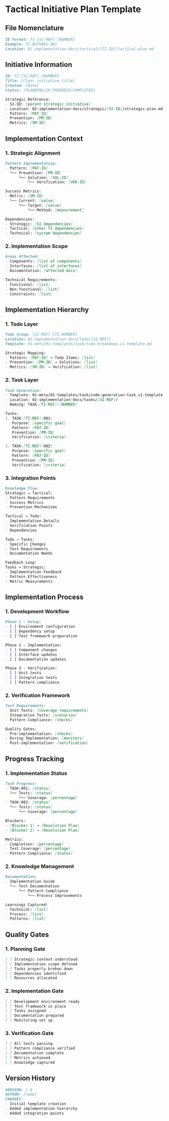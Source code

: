 # Tactical Initiative Plan Template

## File Nomenclature
```markdown
ID Format: TI-[SI-REF]-[NUMBER]
Example: TI-AUTH001-001
Location: 02-implementation-docs/tactical/[TI-ID]/tactical-plan.md
```

## Initiative Information
```markdown
ID: TI-[SI-REF]-[NUMBER]
Title: [Clear initiative title]
Created: [Date]
Status: [PLANNING/IN_PROGRESS/COMPLETED]

Strategic Reference:
- SI-ID: [parent strategic initiative]
- Location: 02-implementation-docs/strategic/[SI-ID]/strategic-plan.md
- Pattern: [PAT-ID]
- Prevention: [PM-ID]
- Metrics: [SM-ID]
```

## Implementation Context

### 1. Strategic Alignment
```markdown
Pattern Implementation:
- Pattern: [PAT-ID]
  └── Prevention: [PM-ID]
      └── Solution: [SOL-ID]
          └── Verification: [VER-ID]

Success Metrics:
- Metric: [SM-ID]
  └── Current: [value]
      └── Target: [value]
          └── Method: [measurement]

Dependencies:
- Strategic: [SI dependencies]
- Tactical: [other TI dependencies]
- Technical: [system dependencies]
```

### 2. Implementation Scope
```markdown
Areas Affected:
- Components: [list of components]
- Interfaces: [list of interfaces]
- Documentation: [affected docs]

Technical Requirements:
- Functional: [list]
- Non-functional: [list]
- Constraints: [list]
```

## Implementation Hierarchy

### 1. Todo Layer
```markdown
Todo Group: [SI-REF]-[TI-NUMBER]
Location: 02-implementation-docs/todo/[SI-REF]/
Template: 01-meta/01-templates/task/todo-breakdown.v1.template.md

Strategic Mapping:
- Pattern: [PAT-ID] → Todo Items: [list]
- Prevention: [PM-ID] → Solutions: [list]
- Metrics: [SM-ID] → Verification: [list]
```

### 2. Task Layer
```markdown
Task Generation:
- Template: 01-meta/01-templates/task/code-generation-task.v1.template.md
- Location: 02-implementation-docs/tasks/[SI-REF]/
- Naming: TASK-[TI-REF]-[NUMBER]

Tasks:
1. TASK-[TI-REF]-001:
   Purpose: [specific goal]
   Pattern: [PAT-ID]
   Prevention: [PM-ID]
   Verification: [criteria]

2. TASK-[TI-REF]-002:
   Purpose: [specific goal]
   Pattern: [PAT-ID]
   Prevention: [PM-ID]
   Verification: [criteria]
```

### 3. Integration Points
```markdown
Knowledge Flow:
Strategic → Tactical:
- Pattern Requirements
- Success Metrics
- Prevention Mechanisms

Tactical → Todo:
- Implementation Details
- Verification Points
- Dependencies

Todo → Tasks:
- Specific Changes
- Test Requirements
- Documentation Needs

Feedback Loop:
Tasks → Strategic:
- Implementation Feedback
- Pattern Effectiveness
- Metric Measurements
```

## Implementation Process

### 1. Development Workflow
```markdown
Phase 1 - Setup:
- [ ] Environment configuration
- [ ] Dependency setup
- [ ] Test framework preparation

Phase 2 - Implementation:
- [ ] Component changes
- [ ] Interface updates
- [ ] Documentation updates

Phase 3 - Verification:
- [ ] Unit tests
- [ ] Integration tests
- [ ] Pattern compliance
```

### 2. Verification Framework
```markdown
Test Requirements:
- Unit Tests: [coverage requirements]
- Integration Tests: [scenarios]
- Pattern Compliance: [checks]

Quality Gates:
- Pre-implementation: [checks]
- During Implementation: [monitors]
- Post-implementation: [verification]
```

## Progress Tracking

### 1. Implementation Status
```markdown
Task Progress:
- TASK-001: [status]
  └── Tests: [status]
      └── Coverage: [percentage]
- TASK-002: [status]
  └── Tests: [status]
      └── Coverage: [percentage]

Blockers:
- [Blocker 1] → [Resolution Plan]
- [Blocker 2] → [Resolution Plan]

Metrics:
- Completion: [percentage]
- Test Coverage: [percentage]
- Pattern Compliance: [status]
```

### 2. Knowledge Management
```markdown
Documentation:
- Implementation Guide
  └── Test Documentation
      └── Pattern Compliance
          └── Process Improvements

Learnings Captured:
- Technical: [list]
- Process: [list]
- Patterns: [list]
```

## Quality Gates

### 1. Planning Gate
```markdown
[ ] Strategic context understood
[ ] Implementation scope defined
[ ] Tasks properly broken down
[ ] Dependencies identified
[ ] Resources allocated
```

### 2. Implementation Gate
```markdown
[ ] Development environment ready
[ ] Test framework in place
[ ] Tasks assigned
[ ] Documentation prepared
[ ] Monitoring set up
```

### 3. Verification Gate
```markdown
[ ] All tests passing
[ ] Pattern compliance verified
[ ] Documentation complete
[ ] Metrics achieved
[ ] Knowledge captured
```

## Version History
```markdown
VERSION: 1.0
AUTHOR: [name]
CHANGES:
- Initial template creation
- Added implementation hierarchy
- Added integration points
``` 